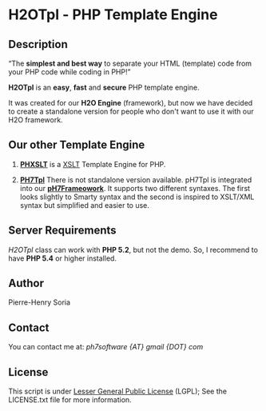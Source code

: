 # H2OTpl - PHP Template Engine

## Description

“The **simplest and best way** to separate your HTML (template) code from your PHP code while coding in PHP!”

**H2OTpl** is an **easy**, **fast** and **secure** PHP template engine.

It was created for our **H2O Engine** (framework), but now we have decided to create a standalone version for people who don't want to use it with our H2O framework.


## Our other Template Engine

1. **[PHXSLT](http://github.com/pH-7/XSLT-PHP-Template-Engine)** is a [XSLT](http://en.wikipedia.org/wiki/XSLT) Template Engine for PHP.

2.  **[PH7Tpl](https://github.com/pH7Software/pH7-Social-Dating-CMS/tree/master/_protected/framework/Layout/Tpl/Engine/PH7Tpl)** There is not standalone version available.
pH7Tpl is integrated into our **[pH7Frameowork](https://github.com/pH7Software/pH7-Social-Dating-CMS/tree/master/_protected/framework)**. It supports two different syntaxes. The first looks slightly to Smarty syntax and the second is inspired to XSLT/XML syntax but simplified and easier to use.


## Server Requirements

*H2OTpl* class can work with **PHP 5.2**, but not the demo. So, I recommend to have **PHP 5.4** or higher installed.


## Author

Pierre-Henry Soria


## Contact

You can contact me at: *ph7software {AT} gmail {DOT} com*


## License

This script is under [Lesser General Public License](http://www.gnu.org/copyleft/lesser.html) (LGPL); See the LICENSE.txt file for more information.
